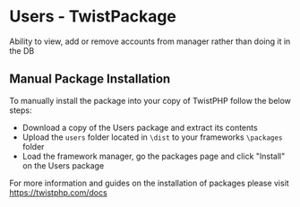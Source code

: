 # Users - TwistPackage
Ability to view, add or remove accounts from manager rather than doing it in the DB

## Manual Package Installation
To manually install the package into your copy of TwistPHP follow the below steps:

* Download a copy of the Users package and extract its contents
* Upload the `users` folder located in `\dist` to your frameworks `\packages` folder
* Load the framework manager, go the packages page and click "Install" on the Users package

For more information and guides on the installation of packages please visit https://twistphp.com/docs